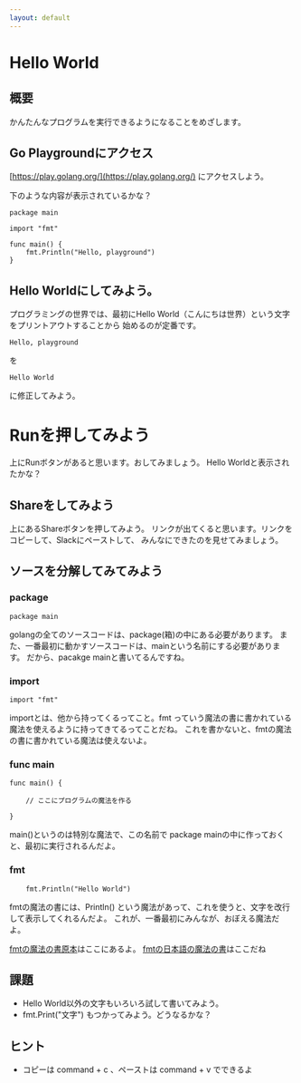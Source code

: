 ```yaml
---
layout: default
---
```


# Hello World

## 概要

かんたんなプログラムを実行できるようになることをめざします。


## Go Playgroundにアクセス

[https://play.golang.org/](https://play.golang.org/) にアクセスしよう。

下のような内容が表示されているかな？

```
package main

import "fmt"

func main() {
    fmt.Println("Hello, playground")
}
```



## Hello Worldにしてみよう。

プログラミングの世界では、最初にHello World（こんにちは世界）という文字をプリントアウトすることから
始めるのが定番です。

```
Hello, playground
```

を

```
Hello World
```

に修正してみよう。


# Runを押してみよう

上にRunボタンがあると思います。おしてみましょう。
Hello Worldと表示されたかな？


## Shareをしてみよう

上にあるShareボタンを押してみよう。 
リンクが出てくると思います。リンクをコピーして、Slackにペーストして、
みんなにできたのを見せてみましょう。

## ソースを分解してみてみよう


### package 

```
package main
```

golangの全てのソースコードは、package(箱)の中にある必要があります。
また、一番最初に動かすソースコードは、mainという名前にする必要があります。
だから、pacakge mainと書いてるんですね。


###  import

```
import "fmt"
```

importとは、他から持ってくるってこと。fmt っていう魔法の書に書かれている魔法を使えるように持ってきてるってことだね。
これを書かないと、fmtの魔法の書に書かれている魔法は使えないよ。

### func main

```
func main() {

    // ここにプログラムの魔法を作る

}
```

main()というのは特別な魔法で、この名前で package mainの中に作っておくと、最初に実行されるんだよ。

###  fmt

```
    fmt.Println("Hello World")
```

fmtの魔法の書には、Println() という魔法があって、これを使うと、文字を改行して表示してくれるんだよ。
これが、一番最初にみんなが、おぼえる魔法だよ。


[fmtの魔法の書原本](https://golang.org/pkg/fmt/)はここにあるよ。
[fmtの日本語の魔法の書](http://golang.jp/pkg/fmt)はここだね


## 課題

* Hello World以外の文字もいろいろ試して書いてみよう。
* fmt.Print("文字") もつかってみよう。どうなるかな？

## ヒント

* コピーは command + c 、ペーストは command + v  でできるよ


